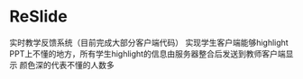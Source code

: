 # ReSlide
实时教学反馈系统（目前完成大部分客户端代码）
实现学生客户端能够highlight PPT上不懂的地方，所有学生highlight的信息由服务器整合后发送到教师客户端显示
颜色深的代表不懂的人数多
